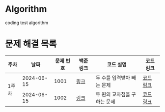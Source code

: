 # Algorithm

coding test algorithm

# 문제 해결 목록

<table>
  <thead>
    <tr>
        <th>주차</th>
        <th>날짜</th>
        <th>문제 번호</th>
        <th>백준 링크</th>
        <th>코드 설명</th>
        <th>코드 링크</th>
    </tr>
  </thead>
  <tbody>
    <tr>
        <td rowspan="3">1주차</td>
        <td >2024-06-15</td>
        <td>1001</td>
        <td><a href="https://www.acmicpc.net/problem/1001">링크</a></td>
        <td>두 수를 입력받아 빼는 문제</td>
        <td><a href="https://github.com/username/repository/blob/main/1001.java">코드 링크</a></td>
    </tr>
    <tr>
        <td >2024-06-15</td>    
        <td>1002</td>
        <td><a href="https://www.acmicpc.net/problem/1002">링크</a></td>
        <td>두 원의 교차점을 구하는 문제</td>
        <td><a href="https://github.com/username/repository/blob/main/1002.java">코드 링크</a></td>
    </tr>
  </tbody>
</table>